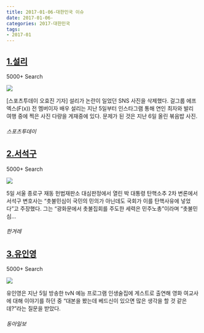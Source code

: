```yaml
---
title: 2017-01-06-대한민국 이슈
date: 2017-01-06-
categories: 2017-대한민국
tags: 
- 2017-01
---
```


[1.설리](http://stoo.asiae.co.kr/news/view.htm?idxno=2017010715304620148)
--

5000+ Search

![](http:)

[스포츠투데이 오효진 기자] 설리가 논란이 일었던 SNS 사진을 삭제했다. 걸그룹 에프엑스(F(x)) 전 멤버이자 배우 설리는 지난 5일부터 인스타그램 통해 연인 최자와 발리 여행 중에 찍은 사진 다량을 게재중에 있다. 문제가 된 것은 지난 6일 올린 볶음밥 사진.
###### 스포츠투데이

[2.서석구](http://www.hani.co.kr/arti/society/society_general/777660.html)
--

5000+ Search

![](http:)

5일 서울 종로구 재동 헌법재판소 대심판정에서 열린 박 대통령 탄핵소추 2차 변론에서 서석구 변호사는 “촛불민심이 국민의 민의가 아닌데도 국회가 이를 탄핵사유에 넣었다”고 주장했다. 그는 “광화문에서 촛불집회를 주도한 세력은 민주노총”이라며 “촛불민심...
###### 한겨레

[3.유인영](http://news.donga.com/East/3/all/20170106/82206559/2)
--

5000+ Search

![](http:)

유인영은 지난 5일 방송한 tvN 예능 프로그램 인생술집에 게스트로 출연해 영화 여교사에 대해 이야기를 하던 중 “대본을 봤는데 베드신이 있으면 많은 생각을 할 것 같은데?”라는 질문을 받았다.
###### 동아일보


